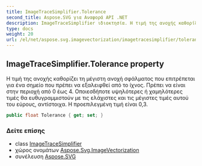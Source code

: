 ```yaml
---
title: ImageTraceSimplifier.Tolerance
second_title: Aspose.SVG για Αναφορά API .NET
description: ImageTraceSimplifier ιδιοκτησία. Η τιμή της ανοχής καθορίζει τη μέγιστη ανοχή σφάλματος που επιτρέπεται για ένα σημείο που πρέπει να εξαλειφθεί από το ίχνος. Πρέπει να είναι στην περιοχή από 0 έως 4. Οποιεσδήποτε υψηλότερες ή χαμηλότερες τιμές θα ευθυγραμμιστούν με τις ελάχιστες και τις μέγιστες τιμές αυτού του εύρους αντίστοιχα. Η προεπιλεγμένη τιμή είναι 03.
type: docs
weight: 20
url: /el/net/aspose.svg.imagevectorization/imagetracesimplifier/tolerance/
---
```

## ImageTraceSimplifier.Tolerance property

Η τιμή της ανοχής καθορίζει τη μέγιστη ανοχή σφάλματος που επιτρέπεται για ένα σημείο που πρέπει να εξαλειφθεί από το ίχνος. Πρέπει να είναι στην περιοχή από 0 έως 4. Οποιεσδήποτε υψηλότερες ή χαμηλότερες τιμές θα ευθυγραμμιστούν με τις ελάχιστες και τις μέγιστες τιμές αυτού του εύρους, αντίστοιχα. Η προεπιλεγμένη τιμή είναι 0,3.

```csharp
public float Tolerance { get; set; }
```

### Δείτε επίσης

* class [ImageTraceSimplifier](../)
* χώρος ονομάτων [Aspose.Svg.ImageVectorization](../../imagetracesimplifier/)
* συνέλευση [Aspose.SVG](../../../)


